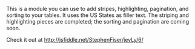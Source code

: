This is a module you can use to add stripes, highlighting, pagination, and sorting to your tables. It uses the US States as filler text. The striping and highlighting pieces are completed; the sorting and pagination are coming soon.

Check it out at http://jsfiddle.net/StephenFiser/jevLy/6/
